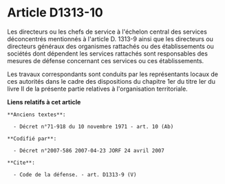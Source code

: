 # Article D1313-10

Les directeurs ou les chefs de service à l'échelon central des services déconcentrés mentionnés à l'article D. 1313-9 ainsi
que les directeurs ou directeurs généraux des organismes rattachés ou des établissements ou sociétés dont dépendent les
services rattachés sont responsables des mesures de défense concernant ces services ou ces établissements. 

Les travaux correspondants sont conduits par les représentants locaux de ces autorités dans le cadre des dispositions du
chapitre 1er du titre Ier du livre II de la présente partie relatives à l'organisation territoriale.

**Liens relatifs à cet article**

	**Anciens textes**:

	  - Décret n°71-918 du 10 novembre 1971 - art. 10 (Ab)

	**Codifié par**:

	  - Décret n°2007-586 2007-04-23 JORF 24 avril 2007

	**Cite**:

	  - Code de la défense. - art. D1313-9 (V)
